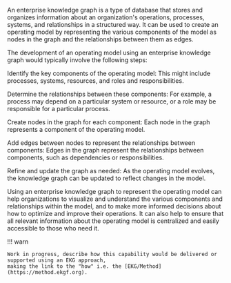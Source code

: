 An enterprise knowledge graph is a type of database that stores and organizes information about an organization's operations, processes, systems, and relationships in a structured way. It can be used to create an operating model by representing the various components of the model as nodes in the graph and the relationships between them as edges.

The development of an operating model using an enterprise knowledge graph would typically involve the following steps:

Identify the key components of the operating model: This might include processes, systems, resources, and roles and responsibilities.

Determine the relationships between these components: For example, a process may depend on a particular system or resource, or a role may be responsible for a particular process.

Create nodes in the graph for each component: Each node in the graph represents a component of the operating model.

Add edges between nodes to represent the relationships between components: Edges in the graph represent the relationships between components, such as dependencies or responsibilities.

Refine and update the graph as needed: As the operating model evolves, the knowledge graph can be updated to reflect changes in the model.

Using an enterprise knowledge graph to represent the operating model can help organizations to visualize and understand the various components and relationships within the model, and to make more informed decisions about how to optimize and improve their operations. It can also help to ensure that all relevant information about the operating model is centralized and easily accessible to those who need it.

!!! warn

    Work in progress, describe how this capability would be delivered or supported using an EKG approach,
    making the link to the "how" i.e. the [EKG/Method](https://method.ekgf.org).
